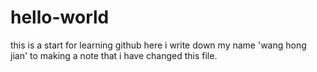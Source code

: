 # hello-world
this is a start for learning github
here i write down my name 'wang hong jian' to making a note that i have changed this file.
